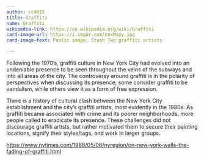 ```yaml
---
author: cc4815
title: Graffiti
name: Graffiti
wikipedia-link: https://en.wikipedia.org/wiki/Graffiti
card-image-url: https://i.imgur.com/nnxWspy.jpg
card-image-text: Public image, Stash Two graffiti artists

---
```

Following the 1970’s, graffiti culture in New York City had evolved into an undeniable presence to be seen throughout the veins of the subways and into all areas of the city. The controversy around graffiti is in the polarity of perspectives when discussing its presence; some consider graffiti to be vandalism, while others view it as a form of free expression.

There is a history of cultural clash between the New York City establishment and the city’s graffiti artists, most evidently in the 1980s. As graffiti became associated with crime and its poorer neighborhoods, more people called to eradicate its presence. These challenges did not discourage graffiti artists, but rather motivated them to secure their painting locations, signify their styles/tags, and work in larger groups.

https://www.nytimes.com/1988/05/06/nyregion/on-new-york-walls-the-fading-of-graffiti.html
